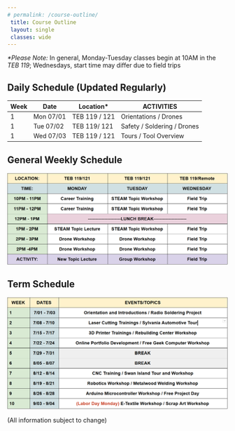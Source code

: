 ```yaml
---
# permalink: /course-outline/
 title: Course Outline
 layout: single
 classes: wide
---
```


_*Please Note:_ In general, Monday-Tuesday classes begin at 10AM in the _TEB 119_; Wednesdays, start time may differ due to field trips

<h2>Daily Schedule (Updated Regularly)</h2>

|Week|Date   |Location*|	     ACTIVITIES       |
|----|--------|------|-----------------------------|
1 | Mon  07/01 |	TEB 119 / 121 | Orientations / Drones
1 | Tue  07/02 | TEB 119/ 121| Safety / Soldering / Drones
1 | Wed  07/03 | TEB 119 / 121 | Tours / Tool Overview


<p align="center">

<h2> General Weekly Schedule </h2>
<img width="600" src="/assets/SWEP/WeeklySchedule_V2.PNG">


<h2> Term Schedule </h2>
<img width ="600" src= "/assets/SWEP/TermSchedule_V2.PNG">
</p>
(All information subject to change)
